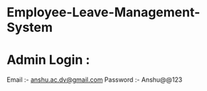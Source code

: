 # Employee-Leave-Management-System

# Admin Login :

Email       :- anshu.ac.dv@gmail.com
Password    :- Anshu@@123
